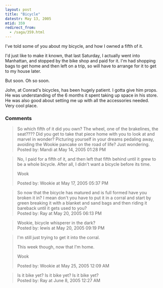 ```yaml
---
layout: post
title: "Bicycle"
datestr: May 13, 2005
mtid: 359
redirect_from:
  - /saga/359.html
---
```


I've told some of you about my bicycle, and how I owned a fifth of it.

I'd just like to make it known, that last Saturday, I actually went into Manhattan, and stopped by the bike shop and paid for it.  I'm had shopping bags to get home and then left on a trip, so will have to arrange for it to get to my house later.

But soon.  Oh so soon.

John, at Conrad's bicycles, has been hugely patient.  I gotta give him props.  He was understanding of the 6 months it spent taking up space in his store.  He was also good about setting me up with all the accessories needed.  Very cool place.

### Comments

<blockquote>
So which fifth of it did you own?  The wheel, one of the brakelines, the seat???? Did you get to take that piece home with you to look at and marvel in wonder?  Picturing yourself in your dreams pedaling away, avoiding the Wookie pancake on the road of life? Just wondering.
<div class="post-meta">Posted by: Mandi at May 14, 2005 01:28 PM</div> </blockquote>
<blockquote>
No, I paid for a fifth of it, and then left that fifth behind until it grew to be a whole bicycle.  After all, I didn't want a bicycle before its time.

Wook
<div class="post-meta">Posted by: Wookie at May 17, 2005 05:37 PM</div> </blockquote>
<blockquote>
So now that the bicycle has matured and is full formed have you broken it in? I mean don't you have to put it in a corral and start by green breaking it with a blanket and sand bags and then riding it bareback until it gets used to you? 
<div class="post-meta">Posted by: Ray at May 20, 2005 06:13 PM</div> </blockquote>
<blockquote>
Wookie, bicycle whisperer in the dark?<br />

<div class="post-meta">Posted by: lewis at May 20, 2005 09:19 PM</div> </blockquote>
<blockquote>
I'm still just trying to get it into the corral.

This week though, now that I'm home.

Wook
<div class="post-meta">Posted by: Wookie at May 25, 2005 12:09 AM</div> </blockquote>
<blockquote>
Is it bike yet? Is it bike yet? Is it bike yet? 
<div class="post-meta">Posted by: Ray at June  8, 2005 12:27 AM</div> </blockquote>

